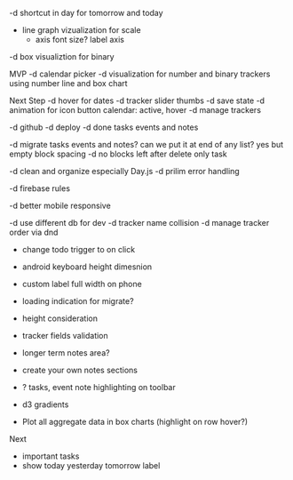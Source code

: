 -d shortcut in day for tomorrow and today

- line graph vizualization for scale
    - axis font size? label axis

-d box visualiztion for binary

MVP
-d calendar picker
-d visualization for number and binary trackers using number line and box chart


Next Step
-d hover for dates
-d tracker slider thumbs
-d save state
-d animation for icon button calendar: active, hover 
-d manage trackers

-d github
-d deploy
-d done tasks events and notes

-d migrate tasks events and notes? can we put it at end of any list? yes but empty block spacing
-d no blocks left after delete only task

-d clean and organize especially Day.js
-d prilim error handling

-d firebase rules

-d better mobile responsive

-d use different db for dev
-d tracker name collision
-d manage tracker order via dnd

- change todo trigger  to on click 
- android keyboard height dimesnion
- custom label full width on phone
- loading indication for migrate?

- height consideration
- tracker fields validation

- longer term notes area?
- create your own notes sections

- ? tasks, event note highlighting on toolbar
- d3 gradients
- Plot all aggregate data in box charts (highlight on row hover?)

Next
- important tasks
- show today yesterday tomorrow label